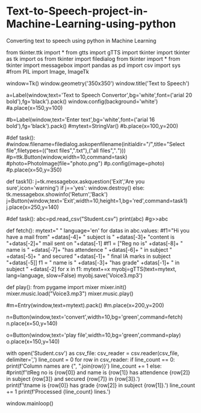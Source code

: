 # Text-to-Speech-project-in-Machine-Learning-using-python
Converting text to speech using python in Machine Learning


from tkinter.ttk import *
from gtts import gTTS
import tkinter
import tkinter as tk
import os
from tkinter import filedialog
from tkinter import *
from tkinter import messagebox
import pandas as pd
import csv
import sys
#from PIL import Image, ImageTk

window=Tk()
window.geometry('350x350')
window.title('Text to Speech')

a=Label(window,text='Text to Speech Convertor',bg='white',font=('arial 20 bold'),fg='black').pack()
window.config(background='white')
#a.place(x=150,y=100)

#b=Label(window,text='Enter text',bg='white',font=('arial 16 bold'),fg='black').pack()
#mytext=StringVar()
#b.place(x=100,y=200)

#def task():
    #window.filename=filedialog.askopenfilename(initialdir="/",title="Select file",filetypes=(("text files",".txt"),("all files","*.*")))
#p=ttk.Button(window,width=10,command=task)
#photo=PhotoImage(file="photo.png")
#p.config(image=photo)
#p.place(x=50,y=350)

def task1():
    j=tk.messagebox.askquestion('Exit','Are you sure',icon='warning')
    if j=='yes':
        window.destroy()
    else:
        tk.messagebox.showinfo('Return','Back')
j=Button(window,text='Exit',width=10,height=1,bg='red',command=task1)
j.place(x=250,y=140)

#def task():
abc=pd.read_csv("Student.csv")
print(abc)
#g>>abc

def fetch():
    mytext=" "
    language='en'
    for datas in abc.values:
        #f1="Hi you have a mail from" +datas[-4]+ " subject is " +datas[-3]+ "content is  "+datas[-2]+"  mail sent on "+datas[-1]
        #f1 = ["Reg no is" +datas[-8]+ " name is  " +datas[-7]+ "has attendence  " +datas[-6]+ " in subject " +datas[-5]+ " and secured "+datas[-1]+ "  final IA marks in subject "+datas[-5]]
        f1 = " name is  " +datas[-3]+ "has grade" +datas[-1]+ " in subject " +datas[-2]
        for x in f1:
            mytext+=x
            myobj=gTTS(text=mytext, lang=language, slow=False)
        myobj.save('Voice3.mp3')
    
def play():
    from pygame import mixer
    mixer.init()
    mixer.music.load("Voice3.mp3")
    mixer.music.play()
    
#m=Entry(window,text=mytext).pack()
#m.place(x=200,y=200)
    
n=Button(window,text='convert',width=10,bg='green',command=fetch)
n.place(x=50,y=140)

o=Button(window,text='play file',width=10,bg='green',command=play)
o.place(x=150,y=140)

with open('Student.csv') as csv_file:
    csv_reader = csv.reader(csv_file, delimiter=',')
    line_count = 0
    for row in csv_reader:
        if line_count == 0:
            print(f'Column names are {", ".join(row)}')
            line_count += 1
        else:
            #print(f'\tReg no is {row[0]} and name is {row[1]} has attendence {row[2]} in subject {row[3]} and secured {row[7]} in {row[3]}.')    
            print(f'\tname is {row[0]} has grade {row[2]} in subject {row[1]}.')
            line_count += 1
    print(f'Processed {line_count} lines.')
    
window.mainloop()
